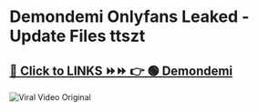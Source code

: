 
 # Demondemi Onlyfans Leaked - Update Files ttszt

## <h2><a href="https://clipsfans.com/Demondemi&ref=git">🔗 Click to LINKS ⏩⏩ 👉 🟢 Demondemi </a></h2>

<a href="https://clipsfans.com/Demondemi&ref=git" rel="nofollow" data-target="animated-image.originalLink"><img src="https://i.ibb.co.com/xMMVF88/686577567.gif" alt="Viral Video Original" style="max-width: 100%; display: inline-block;" data-target="animated-image.originalImage"></a>

